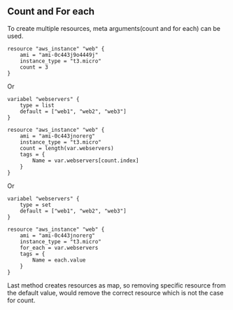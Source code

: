 ## Count and For each 

To create multiple resources, meta arguments(count and for each) can be used.  

```
resource "aws_instance" "web" {
	ami = "ami-0c443j9o4449j"
	instance_type = "t3.micro"
	count = 3
}
```

Or  

```
variabel "webservers" {
	type = list
	default = ["web1", "web2", "web3"]
}

resource "aws_instance" "web" {
	ami = "ami-0c443jnorerg"
	instance_type = "t3.micro"
	count = length(var.webservers)
	tags = {
		Name = var.webservers[count.index]
	}
}
```

Or  

```
variabel "webservers" {
	type = set
	default = ["web1", "web2", "web3"]
}

resource "aws_instance" "web" {
	ami = "ami-0c443jnorerg"
	instance_type = "t3.micro"
	for_each = var.webservers
	tags = {
		Name = each.value
	}
}
```

Last method creates resources as map, so removing specific resource from the default value, would remove the correct resource which is not the case for count.  
